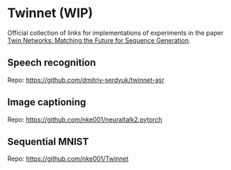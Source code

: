 Twinnet (WIP)
=============

Official collection of links for implementations of experiments in the paper [Twin Networks: Matching the Future for Sequence Generation](https://arxiv.org/abs/1708.06742).

Speech recognition
------------------
Repo: https://github.com/dmitriy-serdyuk/twinnet-asr

Image captioning
----------------
Repo: https://github.com/nke001/neuraltalk2.pytorch

Sequential MNIST
----------------

Repo: https://github.com/nke001/Twinnet
